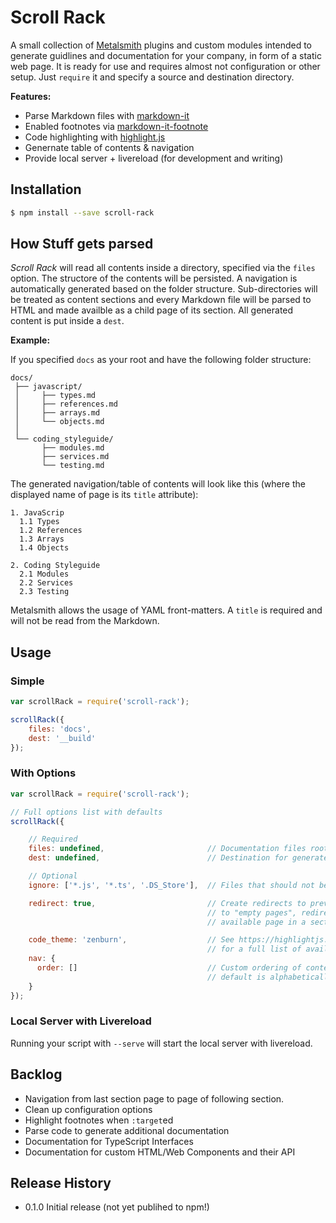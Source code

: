# Scroll Rack

A small collection of [Metalsmith](http://www.metalsmith.io/) plugins and custom modules intended to generate guidlines and documentation for your company, in form of a static web page. It is ready for use and requires almost not configuration or other setup. Just `require` it and specify a source and destination directory.

**Features:**

- Parse Markdown files with [markdown-it](https://markdown-it.github.io)
- Enabled footnotes via [markdown-it-footnote](https://github.com/markdown-it/markdown-it-footnote)
- Code highlighting with [highlight.js](https://highlightjs.org/)
- Genernate table of contents & navigation
- Provide local server + livereload (for development and writing)

## Installation

```bash
$ npm install --save scroll-rack
```

## How Stuff gets parsed

*Scroll Rack* will read all contents inside a directory, specified via the `files` option. The structore of the contents will be persisted. A navigation is automatically generated based on the folder structure. Sub-directories will be treated as content sections and every Markdown file will be parsed to HTML and made availble as a child page of its section. All generated content is put inside a `dest`.

**Example:**

If you specified `docs` as your root and have the following folder structure:

```
docs/
 ├── javascript/
 │     ├── types.md
 │     ├── references.md
 │     ├── arrays.md
 │     └── objects.md
 │
 └── coding_styleguide/
       ├── modules.md
       ├── services.md
       └── testing.md
```

The generated navigation/table of contents will look like this (where the displayed name of page is its `title` attribute):

```
1. JavaScrip
  1.1 Types
  1.2 References
  1.3 Arrays
  1.4 Objects

2. Coding Styleguide
  2.1 Modules
  2.2 Services
  2.3 Testing
```

Metalsmith allows the usage of YAML front-matters. A `title` is required and will not be read from the Markdown.

## Usage

### Simple

```javascript
var scrollRack = require('scroll-rack');

scrollRack({
    files: 'docs',
    dest: '__build'
});
```

### With Options

```javascript
var scrollRack = require('scroll-rack');

// Full options list with defaults
scrollRack({

    // Required
    files: undefined,                       // Documentation files root dir
    dest: undefined,                        // Destination for generated files,

    // Optional
    ignore: ['*.js', '*.ts', '.DS_Store'],  // Files that should not be copied to dest

    redirect: true,                         // Create redirects to prevent navigation
                                            // to "empty pages", redirect to first
                                            // available page in a section instead

    code_theme: 'zenburn',                  // See https://highlightjs.org/static/demo/
                                            // for a full list of available themes
    nav: {
      order: []                             // Custom ordering of content sections,
                                            // default is alphabetically
    }
});
```

### Local Server with Livereload

Running your script with `--serve` will start the local server with livereload.

## Backlog

- Navigation from last section page to page of following section.
- Clean up configuration options
- Highlight footnotes when `:target`ed
- Parse code to generate additional documentation
 - Documentation for TypeScript Interfaces
 - Documentation for custom HTML/Web Components and their API


## Release History

* 0.1.0 Initial release (not yet publihed to npm!)
